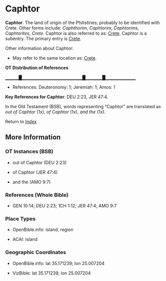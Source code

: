 # Caphtor
**Caphtor**. 
The land of origin of the Philistines; probably to be identified with Crete. 
Other forms include: 
*Caphthorim*, *Caphtorim*, *Caphtorims*, *Caphtorites*, *Crete*. 
Caphtor is also referred to as: 
[Crete](Crete.md). 
Caphtor is a subentry. The primary entry is 
[Crete](Crete.md). 




Other information about Caphtor:


* May refer to the same location as: 
[Crete](Crete.md). 


**OT Distribution of References**

▁▁▁▁█▁▁▁▁▁▁▁▁▁▁▁▁▁▁▁▁▁▁█▁▁▁▁▁█▁▁▁▁▁▁▁▁▁
* References: Deuteronomy: 1; Jeremiah: 1; Amos: 1



**Key References for Caphtor**: 
DEU 2:23, JER 47:4. 


In the Old Testament (BSB), words representing “Caphtor” are translated as 
*out of Caphtor* (1x), *of Caphtor* (1x), *and the* (1x). 




Return to [Index](00-Index.md)

## More Information

### OT Instances (BSB)

* out of Caphtor (DEU 2:23)

* of Caphtor (JER 47:4)

* and the (AMO 9:7)



### References (Whole Bible)

* GEN 10:14; DEU 2:23; 1CH 1:12; JER 47:4; AMO 9:7


### Place Types

* OpenBible.info: island, region

* ACAI: island



### Geographic Coordinates

* OpenBible.info: lat 35.171239; lon 25.007204

* VizBible: lat 35.171239; lon 25.007204




